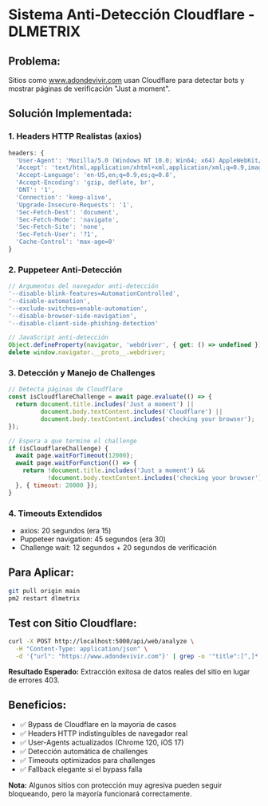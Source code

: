 # Sistema Anti-Detección Cloudflare - DLMETRIX

## **Problema:**
Sitios como www.adondevivir.com usan Cloudflare para detectar bots y mostrar páginas de verificación "Just a moment".

## **Solución Implementada:**

### 1. **Headers HTTP Realistas (axios)**
```javascript
headers: {
  'User-Agent': 'Mozilla/5.0 (Windows NT 10.0; Win64; x64) AppleWebKit/537.36 (KHTML, like Gecko) Chrome/120.0.0.0 Safari/537.36',
  'Accept': 'text/html,application/xhtml+xml,application/xml;q=0.9,image/avif,image/webp,image/apng,*/*;q=0.8',
  'Accept-Language': 'en-US,en;q=0.9,es;q=0.8',
  'Accept-Encoding': 'gzip, deflate, br',
  'DNT': '1',
  'Connection': 'keep-alive',
  'Upgrade-Insecure-Requests': '1',
  'Sec-Fetch-Dest': 'document',
  'Sec-Fetch-Mode': 'navigate',
  'Sec-Fetch-Site': 'none',
  'Sec-Fetch-User': '?1',
  'Cache-Control': 'max-age=0'
}
```

### 2. **Puppeteer Anti-Detección**
```javascript
// Argumentos del navegador anti-detección
'--disable-blink-features=AutomationControlled',
'--disable-automation',
'--exclude-switches=enable-automation',
'--disable-browser-side-navigation',
'--disable-client-side-phishing-detection'

// JavaScript anti-detección
Object.defineProperty(navigator, 'webdriver', { get: () => undefined });
delete window.navigator.__proto__.webdriver;
```

### 3. **Detección y Manejo de Challenges**
```javascript
// Detecta páginas de Cloudflare
const isCloudflareChallenge = await page.evaluate(() => {
  return document.title.includes('Just a moment') || 
         document.body.textContent.includes('Cloudflare') ||
         document.body.textContent.includes('checking your browser');
});

// Espera a que termine el challenge
if (isCloudflareChallenge) {
  await page.waitForTimeout(12000);
  await page.waitForFunction(() => {
    return !document.title.includes('Just a moment') && 
           !document.body.textContent.includes('checking your browser');
  }, { timeout: 20000 });
}
```

### 4. **Timeouts Extendidos**
- axios: 20 segundos (era 15)
- Puppeteer navigation: 45 segundos (era 30)
- Challenge wait: 12 segundos + 20 segundos de verificación

## **Para Aplicar:**
```bash
git pull origin main
pm2 restart dlmetrix
```

## **Test con Sitio Cloudflare:**
```bash
curl -X POST http://localhost:5000/api/web/analyze \
  -H "Content-Type: application/json" \
  -d '{"url": "https://www.adondevivir.com"}' | grep -o '"title":[^,]*'
```

**Resultado Esperado:** Extracción exitosa de datos reales del sitio en lugar de errores 403.

## **Beneficios:**
- ✅ Bypass de Cloudflare en la mayoría de casos
- ✅ Headers HTTP indistinguibles de navegador real
- ✅ User-Agents actualizados (Chrome 120, iOS 17)
- ✅ Detección automática de challenges
- ✅ Timeouts optimizados para challenges
- ✅ Fallback elegante si el bypass falla

**Nota:** Algunos sitios con protección muy agresiva pueden seguir bloqueando, pero la mayoría funcionará correctamente.